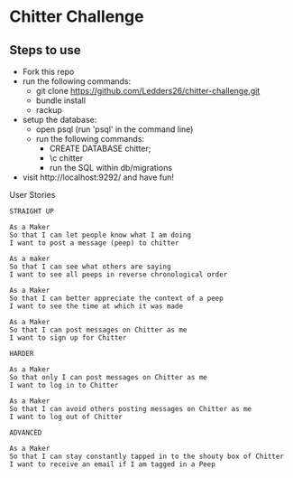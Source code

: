 # Chitter Challenge

## Steps to use

* Fork this repo
* run the following commands:
  * git clone https://github.com/Ledders26/chitter-challenge.git 
  * bundle install
  * rackup
* setup the database:
  * open psql (run 'psql' in the command line)
  * run the following commands:
    * CREATE DATABASE chitter;
    * \c chitter
    * run the SQL within db/migrations
* visit http://localhost:9292/ and have fun!

User Stories
```
STRAIGHT UP

As a Maker
So that I can let people know what I am doing  
I want to post a message (peep) to chitter

As a maker
So that I can see what others are saying  
I want to see all peeps in reverse chronological order

As a Maker
So that I can better appreciate the context of a peep
I want to see the time at which it was made

As a Maker
So that I can post messages on Chitter as me
I want to sign up for Chitter

HARDER

As a Maker
So that only I can post messages on Chitter as me
I want to log in to Chitter

As a Maker
So that I can avoid others posting messages on Chitter as me
I want to log out of Chitter

ADVANCED

As a Maker
So that I can stay constantly tapped in to the shouty box of Chitter
I want to receive an email if I am tagged in a Peep
```
